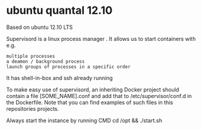 ubuntu quantal 12.10
====================

Based on ubuntu 12.10 LTS

Supervisord is a linux process manager . It allows us to start containers with e.g.

    multiple processes
    a deamon / background process
    launch groups of processes in a specific order
    
It has shell-in-box and ssh already running 

To make easy use of supervisord, an inheriting Docker project should contain a file [SOME_NAME].conf and add that to /etc/supervisor/conf.d in the Dockerfile. Note that you can find examples of such files in this repositories projects.

Always start the instance by running CMD cd /opt && ./start.sh




